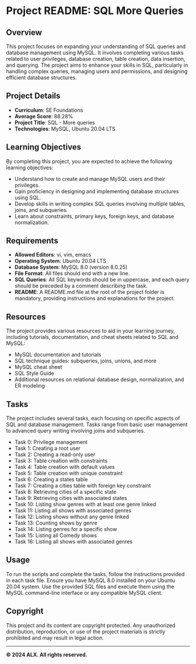 # Project README: SQL More Queries

## Overview

This project focuses on expanding your understanding of SQL queries and database management using MySQL. It involves completing various tasks related to user privileges, database creation, table creation, data insertion, and querying. The project aims to enhance your skills in SQL, particularly in handling complex queries, managing users and permissions, and designing efficient database structures.

## Project Details

- **Curriculum**: SE Foundations
- **Average Score**: 88.28%
- **Project Title**: SQL - More queries
- **Technologies**: MySQL, Ubuntu 20.04 LTS

## Learning Objectives

By completing this project, you are expected to achieve the following learning objectives:

- Understand how to create and manage MySQL users and their privileges.
- Gain proficiency in designing and implementing database structures using SQL.
- Develop skills in writing complex SQL queries involving multiple tables, joins, and subqueries.
- Learn about constraints, primary keys, foreign keys, and database normalization.

## Requirements

- **Allowed Editors**: vi, vim, emacs
- **Operating System**: Ubuntu 20.04 LTS
- **Database System**: MySQL 8.0 (version 8.0.25)
- **File Format**: All files should end with a new line.
- **SQL Queries**: All SQL keywords should be in uppercase, and each query should be preceded by a comment describing the task.
- **README**: A README.md file at the root of the project folder is mandatory, providing instructions and explanations for the project.

## Resources

The project provides various resources to aid in your learning journey, including tutorials, documentation, and cheat sheets related to SQL and MySQL:

- MySQL documentation and tutorials
- SQL technique guides: subqueries, joins, unions, and more
- MySQL cheat sheet
- SQL Style Guide
- Additional resources on relational database design, normalization, and ER modeling

## Tasks

The project includes several tasks, each focusing on specific aspects of SQL and database management. Tasks range from basic user management to advanced query writing involving joins and subqueries.

- Task 0: Privilege management
- Task 1: Creating a root user
- Task 2: Creating a read-only user
- Task 3: Table creation with constraints
- Task 4: Table creation with default values
- Task 5: Table creation with unique constraint
- Task 6: Creating a states table
- Task 7: Creating a cities table with foreign key constraint
- Task 8: Retrieving cities of a specific state
- Task 9: Retrieving cities with associated states
- Task 10: Listing show genres with at least one genre linked
- Task 11: Listing all shows with associated genres
- Task 12: Listing shows without any genre linked
- Task 13: Counting shows by genre
- Task 14: Listing genres for a specific show
- Task 15: Listing all Comedy shows
- Task 16: Listing all shows with associated genres

## Usage

To run the scripts and complete the tasks, follow the instructions provided in each task file. Ensure you have MySQL 8.0 installed on your Ubuntu 20.04 system. Use the provided SQL files and execute them using the MySQL command-line interface or any compatible MySQL client.

## Copyright

This project and its content are copyright protected. Any unauthorized distribution, reproduction, or use of the project materials is strictly prohibited and may result in legal action.

---

**© 2024 ALX. All rights reserved.**
